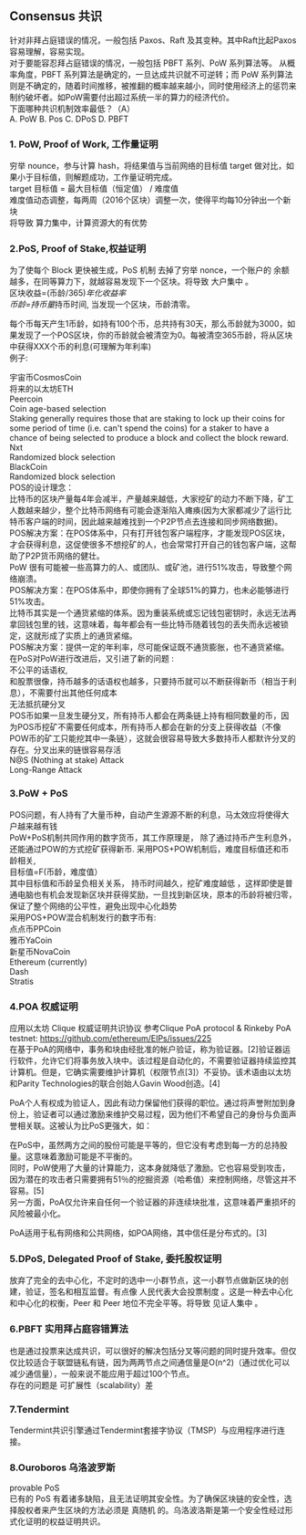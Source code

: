 ## Consensus 共识   
针对非拜占庭错误的情况，一般包括 Paxos、Raft 及其变种。其中Raft比起Paxos容易理解，容易实现。   
对于要能容忍拜占庭错误的情况，一般包括 PBFT 系列、PoW 系列算法等。 从概率角度，PBFT 系列算法是确定的，一旦达成共识就不可逆转；而 PoW 系列算法则是不确定的，随着时间推移，被推翻的概率越来越小，同时使用经济上的惩罚来制约破坏者。如PoW需要付出超过系统一半的算力的经济代价。   
下面哪种共识机制效率最低？（A）  
A. PoW B. Pos C. DPoS D. PBFT   

### 1. PoW, Proof of Work, 工作量证明   
穷举 nounce，参与计算 hash，将结果值与当前网络的目标值 target 做对比，如果小于目标值，则解题成功，工作量证明完成。  
target 目标值 = 最大目标值（恒定值） / 难度值  
难度值动态调整，每两周（2016个区块）调整一次，使得平均每10分钟出一个新块  
将导致 算力集中，计算资源大的有优势  
### 2.PoS, Proof of Stake,权益证明  
为了使每个 Block 更快被生成，PoS 机制 去掉了穷举 nonce，一个账户的 余额 越多，在同等算力下，就越容易发现下一个区块。将导致 大户集中 。  
区块收益=(币龄/365)*年化收益率  
币龄=持币量*持币时间, 当发现一个区块，币龄清零。   

每个币每天产生1币龄，如持有100个币，总共持有30天，那么币龄就为3000，如果发现了一个POS区块，你的币龄就会被清空为0。每被清空365币龄，将从区块中获得XXX个币的利息(可理解为年利率)  
例子:  

宇宙币CosmosCoin  
将来的以太坊ETH  
Peercoin  
Coin age-based selection  
Staking generally requires those that are staking to lock up their coins for some period of time (i.e. can't spend the coins) for a staker to have a chance of being selected to produce a block and collect the block reward.  
Nxt    
Randomized block selection    
BlackCoin    
Randomized block selection    
POS的设计理念：  
比特币的区块产量每4年会减半，产量越来越低，大家挖矿的动力不断下降，矿工人数越来越少，整个比特币网络有可能会逐渐陷入瘫痪(因为大家都减少了运行比特币客户端的时间，因此越来越难找到一个P2P节点去连接和同步网络数据)。  
POS解决方案：在POS体系中，只有打开钱包客户端程序，才能发现POS区块，才会获得利息，这促使很多不想挖矿的人，也会常常打开自己的钱包客户端，这帮助了P2P货币网络的健壮。  
PoW 很有可能被一些高算力的人、或团队、或矿池，进行51%攻击，导致整个网络崩溃。  
POS解决方案：在POS体系中，即使你拥有了全球51%的算力，也未必能够进行51%攻击。  
比特币其实是一个通货紧缩的体系。因为重装系统或忘记钱包密钥时，永远无法再拿回钱包里的钱，这意味着，每年都会有一些比特币随着钱包的丢失而永远被锁定，这就形成了实质上的通货紧缩。  
POS解决方案：提供一定的年利率，尽可能保证既不通货膨胀，也不通货紧缩。   
在PoS对PoW进行改进后，又引进了新的问题 :  
不公平的话语权,  
和股票很像，持币越多的话语权也越多，只要持币就可以不断获得新币（相当于利息），不需要付出其他任何成本   
无法抵抗硬分叉  
POS币如果一旦发生硬分叉，所有持币人都会在两条链上持有相同数量的币，因为POS币挖矿不需要任何成本，所有持币人都会在新的分支上获得收益（不像POW币的矿工只能挖其中一条链），这就会很容易导致大多数持币人都默许分叉的存在。分叉出来的链很容易存活   
N@S (Nothing at stake) Attack   
Long-Range Attack  
### 3.PoW + PoS   
POS问题，有人持有了大量币种，自动产生源源不断的利息，马太效应将使得大户越来越有钱  
PoW+PoS机制共同作用的数字货币，其工作原理是， 除了通过持币产生利息外，还能通过POW的方式挖矿获得新币. 采用POS+POW机制后，难度目标值还和币龄相关,  
目标值=F(币龄，难度值）  
其中目标值和币龄呈负相关关系， 持币时间越久，挖矿难度越低 ，这样即使是普通电脑也有机会发现新区块并获得奖励，一旦找到新区块，原本的币龄将被归零，保证了整个网络的公平性，避免出现中心化趋势  
采用POS+POW混合机制发行的数字币有:  
点点币PPCoin  
雅币YaCoin  
新星币NovaCoin  
Ethereum (currently)  
Dash  
Stratis  
### 4.POA 权威证明   
应用以太坊 Clique 权威证明共识协议  参考Clique PoA protocol & Rinkeby PoA testnet:  https://github.com/ethereum/EIPs/issues/225     
在基于PoA的网络中，事务和块由经批准的帐户验证，称为验证器。[2]验证器运行软件，允许它们将事务放入块中。该过程是自动化的，不需要验证器持续监控其计算机。但是，它确实需要维护计算机（权限节点[3]）不妥协。该术语由以太坊和Parity Technologies的联合创始人Gavin Wood创造。[4]    
   
PoA个人有权成为验证人，因此有动力保留他们获得的职位。通过将声誉附加到身份上，验证者可以通过激励来维护交易过程，因为他们不希望自己的身份与负面声誉相关联。这被认为比PoS更强大，如：  

在PoS中，虽然两方之间的股份可能是平等的，但它没有考虑到每一方的总持股量。这意味着激励可能是不平衡的。  
同时，PoW使用了大量的计算能力，这本身就降低了激励。它也容易受到攻击，因为潜在的攻击者只需要拥有51％的挖掘资源（哈希值）来控制网络，尽管这并不容易。[5]  
另一方面，PoA仅允许来自任何一个验证器的非连续块批准，这意味着严重损坏的风险被最小化。   

PoA适用于私有网络和公共网络，如POA网络，其中信任是分布式的。[3]   

### 5.DPoS, Delegated Proof of Stake, 委托股权证明    
放弃了完全的去中心化，不定时的选中一小群节点，这一小群节点做新区块的创建，验证，签名和相互监督。有点像 人民代表大会投票制度 。这是一种去中心化和中心化的权衡，Peer 和 Peer 地位不完全平等。将导致 见证人集中 。  
### 6.PBFT 实用拜占庭容错算法   
也是通过投票来达成共识，可以很好的解决包括分叉等问题的同时提升效率。但仅仅比较适合于联盟链私有链，因为两两节点之间通信量是O(n^2)（通过优化可以减少通信量），一般来说不能应用于超过100个节点。  
存在的问题是 可扩展性（scalability）差  
### 7.Tendermint  
Tendermint共识引擎通过Tendermint套接字协议（TMSP）与应用程序进行连接。    
### 8.Ouroboros 乌洛波罗斯  
provable PoS    
已有的 PoS 有着诸多缺陷，且无法证明其安全性。为了确保区块链的安全性，选择股权者来产生区块的方法必须是 真随机 的。乌洛波洛斯是第一个安全性经过形式化证明的权益证明共识。  
